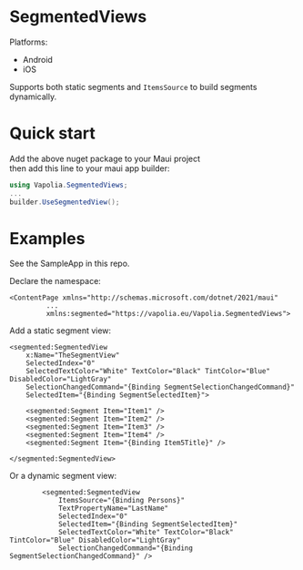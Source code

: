 # SegmentedViews

Platforms:
- Android
- iOS

Supports both static segments and `ItemsSource` to build segments dynamically.

# Quick start

Add the above nuget package to your Maui project   
then add this line to your maui app builder:

```c#
using Vapolia.SegmentedViews;
...
builder.UseSegmentedView();
```

# Examples

See the SampleApp in this repo.

Declare the namespace:
```xaml
<ContentPage xmlns="http://schemas.microsoft.com/dotnet/2021/maui"
         ...
         xmlns:segmented="https://vapolia.eu/Vapolia.SegmentedViews">
```

Add a static segment view:
```xaml
<segmented:SegmentedView  
    x:Name="TheSegmentView"
    SelectedIndex="0"
    SelectedTextColor="White" TextColor="Black" TintColor="Blue" DisabledColor="LightGray"
    SelectionChangedCommand="{Binding SegmentSelectionChangedCommand}"
    SelectedItem="{Binding SegmentSelectedItem}">
    
    <segmented:Segment Item="Item1" />
    <segmented:Segment Item="Item2" />
    <segmented:Segment Item="Item3" />
    <segmented:Segment Item="Item4" />
    <segmented:Segment Item="{Binding Item5Title}" />
    
</segmented:SegmentedView>
```

Or a dynamic segment view:
```xaml
        <segmented:SegmentedView
            ItemsSource="{Binding Persons}"
            TextPropertyName="LastName"
            SelectedIndex="0"
            SelectedItem="{Binding SegmentSelectedItem}"
            SelectedTextColor="White" TextColor="Black" TintColor="Blue" DisabledColor="LightGray"
            SelectionChangedCommand="{Binding SegmentSelectionChangedCommand}" />
```
